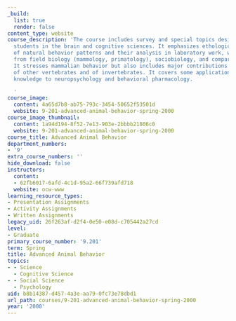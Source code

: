 ```yaml
---
_build:
  list: true
  render: false
content_type: website
course_description: 'The course includes survey and special topics designed for graduate
  students in the brain and cognitive sciences. It emphasizes ethological studies
  of natural behavior patterns and their analysis in laboratory work, with contributions
  from field biology (mammology, primatology), sociobiology, and comparative psychology.
  It stresses mammalian behavior but also includes major contributions from studies
  of other vertebrates and of invertebrates. It covers some applications of animal-behavior
  knowledge to neuropsychology and behavioral pharmacology.

  '
course_image:
  content: 4a65d7b8-ab75-793c-3454-50652f53501d
  website: 9-201-advanced-animal-behavior-spring-2000
course_image_thumbnail:
  content: 1a94d194-8f52-7e13-903e-2bbbb21806c0
  website: 9-201-advanced-animal-behavior-spring-2000
course_title: Advanced Animal Behavior
department_numbers:
- '9'
extra_course_numbers: ''
hide_download: false
instructors:
  content:
  - 62fb6017-6afd-4c1d-95a2-66f739afd718
  website: ocw-www
learning_resource_types:
- Presentation Assignments
- Activity Assignments
- Written Assignments
legacy_uid: 26f263af-d2f4-0e50-e08d-c705442a27cd
level:
- Graduate
primary_course_number: '9.201'
term: Spring
title: Advanced Animal Behavior
topics:
- - Science
  - Cognitive Science
- - Social Science
  - Psychology
uid: b8b14387-d457-4a3e-aa79-0fc73e78dbd1
url_path: courses/9-201-advanced-animal-behavior-spring-2000
year: '2000'
---
```

